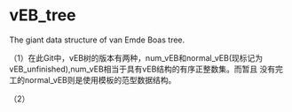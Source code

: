 # vEB_tree
The giant data structure of van Emde Boas tree.

</p>（1）在此Git中，vEB树的版本有两种，num_vEB和normal_vEB(现标记为vEB_unfinished),num_vEB相当于具有vEB结构的有序正整数集。而暂且      没有完工的normal_vEB则是使用模板的范型数据结构。</p>
（2）

    
  
